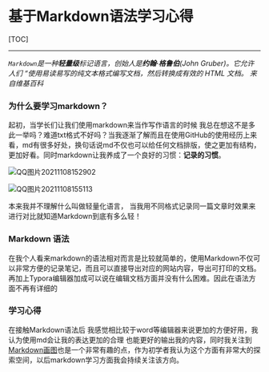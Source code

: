 # 基于Markdown语法学习心得

[TOC]

------

*`Markdown`是一种**轻量级**标记语言，创始人是**约翰·格鲁伯**(John Gruber)。它允许人们 “使用易读易写的纯文本格式编写文档，然后转换成有效的 HTML 文档。*
*来自维基百科*

### 为什么要学习markdown？

起初，当学长们让我们使用markdown来当作写作语言的时候 我总在想这不是多此一举吗？难道txt格式不好吗？当我逐渐了解而且在使用GitHub的使用经历上来看，md有很多好处，换句话说md不仅也可以给任何文档排版，使之更加有结构，更加好看。同时markdown让我养成了一个良好的习惯：**记录的习惯**。

![QQ图片20211108152902](D:\TASKS\阶段一\QQ图片20211108152902.png)

<!--基于md的文档可以让访问者直观了解你想要输出的内容-->

![QQ图片20211108155113](D:\TASKS\阶段一\QQ图片20211108155113.png)

本来我并不理解什么叫做轻量化语言， 当我用不同格式记录同一篇文章时效果来进行对比就知道Markdown到底有多么轻！



### Markdown 语法

在我个人看来markdown的语法相对而言是比较就简单的，使用Markdown不仅可以非常方便的记录笔记，而且可以直接导出对应的网站内容，导出可打印的文档。再加上Typora编辑器加成可以说在编辑文档方面并没有什么困难。因此在语法方面不再有详细的

### 学习心得

在接触Markdown语法后 我感觉相比较于word等编辑器来说更加的方便好用，我认为使用md会让我的表达更加的合理 也能更好的输出我的内容，同时我关注到 <u>Markdown画图</u>也是一个非常有趣的点，作为初学者我认为这个方面有非常大的探索空间，以后markdown学习方面我会持续关注该方向。





